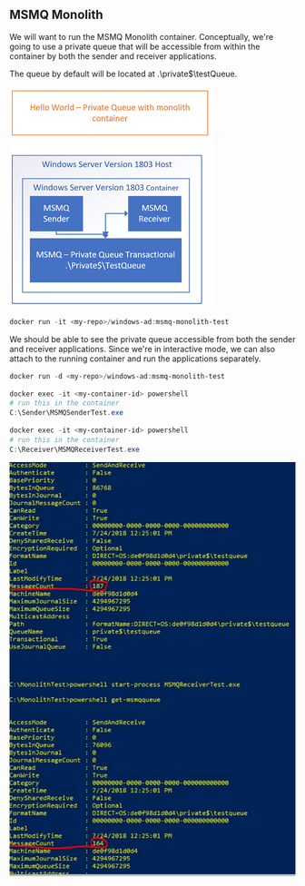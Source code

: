 
## MSMQ Monolith

We will want to run the MSMQ Monolith container.  Conceptually, we're going to use a private queue that will be accessible from within the container by both the sender and receiver applications.

The queue by default will be located at .\private$\testQueue.

![Monolith with private queue.](../../media/monolith/scenario.png 'Monolith')

```powershell
docker run -it <my-repo>/windows-ad:msmq-monolith-test
```

We should be able to see the private queue accessible from both the sender and receiver applications.  Since we're in interactive mode, we can also attach to the running container and run the applications separately.

```powershell
docker run -d <my-repo>/windows-ad:msmq-monolith-test
```

```powershell
docker exec -it <my-container-id> powershell
# run this in the container
C:\Sender\MSMQSenderTest.exe
```

```powershell
docker exec -it <my-container-id> powershell
# run this in the container
C:\Receiver\MSMQReceiverTest.exe
```

![Test Success.](../../media/monolith/successful-test.png 'Monolith test')


